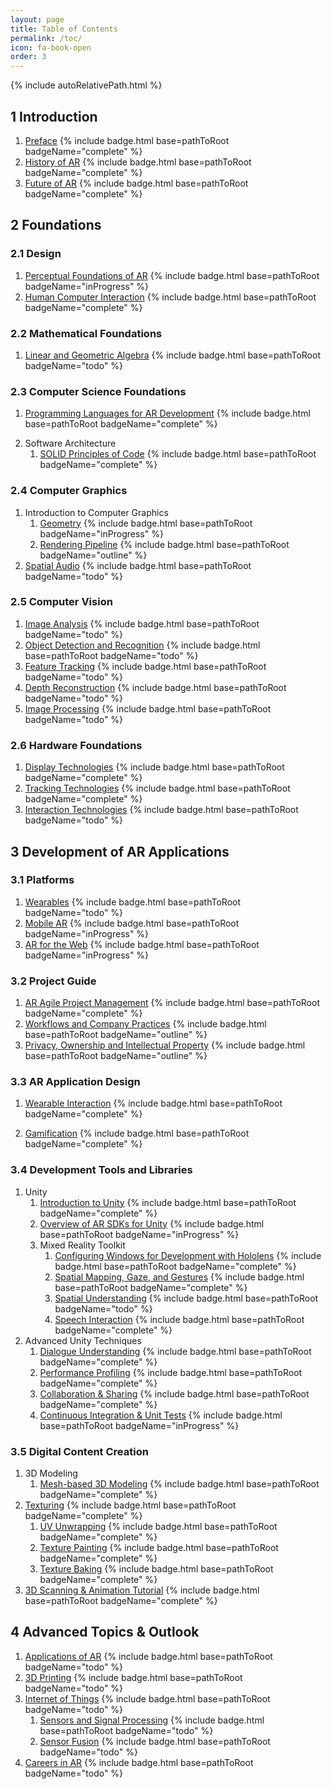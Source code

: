 ```yaml
---
layout: page
title: Table of Contents
permalink: /toc/
icon: fa-book-open
order: 3
---
```


{% include autoRelativePath.html %}

## 1 Introduction

1. [Preface](/ar-for-eu-book/chapter/introduction/preface/) {% include badge.html base=pathToRoot badgeName="complete" %}
2. [History of AR](/ar-for-eu-book/chapter/introduction/historyar/) {% include badge.html base=pathToRoot badgeName="complete" %}
3. [Future of AR](/ar-for-eu-book/chapter/introduction/futurear/) {% include badge.html base=pathToRoot badgeName="complete" %}

## 2 Foundations

### 2.1 Design

1. [Perceptual Foundations of AR](/ar-for-eu-book/chapter/foundations/design/perception/) {% include badge.html base=pathToRoot badgeName="inProgress" %}
2. [Human Computer Interaction](/ar-for-eu-book/chapter/foundations/design/hci/) {% include badge.html base=pathToRoot badgeName="complete" %}
<!-- 3. User Centered Design -->
<!--   1. [Evaluation Guide](/ar-for-eu-book/chapter/foundations/design/userCentered/evaluationGuide/) {% include badge.html base=pathToRoot badgeName="todo" %} -->
<!--   2. [Systems Usability Scale](/ar-for-eu-book/chapter/foundations/design/userCentered/sus/) {% include badge.html base=pathToRoot badgeName="todo" %} -->

### 2.2 Mathematical Foundations

1. [Linear and Geometric Algebra](/ar-for-eu-book/chapter/foundations/math/linearAlgebra/) {% include badge.html base=pathToRoot badgeName="todo" %}

### 2.3 Computer Science Foundations

1. [Programming Languages for AR Development](/ar-for-eu-book/chapter/foundations/computerScience/programming/) {% include badge.html base=pathToRoot badgeName="complete" %}
<!--   1. [Selecting a Programming Language](/ar-for-eu-book/chapter/foundations/computerScience/programming/) {% include badge.html base=pathToRoot badgeName="complete" %} -->
<!--   2. [Learning C++](/ar-for-eu-book/chapter/foundations/computerScience/programming#Cpp) {% include badge.html base=pathToRoot badgeName="todo" %} -->
<!--   3. [Learning C#](/ar-for-eu-book/chapter/foundations/computerScience/programming#CSharp) {% include badge.html base=pathToRoot badgeName="inProgress" %} -->
<!--   4. [Learning JavaScript](/ar-for-eu-book/chapter/foundations/computerScience/programming#JavaScript) {% include badge.html base=pathToRoot badgeName="todo" %} -->
2. Software Architecture
   1. [SOLID Principles of Code](/ar-for-eu-book/chapter/foundations/cs/solid/) {% include badge.html base=pathToRoot badgeName="complete" %}

### 2.4 Computer Graphics

1. Introduction to Computer Graphics
   1. [Geometry](/ar-for-eu-book/chapter/foundations/cg/geometry/) {% include badge.html base=pathToRoot badgeName="inProgress" %}
   2. [Rendering Pipeline](/ar-for-eu-book/chapter/foundations/cg/pipeline) {% include badge.html base=pathToRoot badgeName="outline" %}
2. [Spatial Audio](/ar-for-eu-book/chapter/foundations/cg/spatialaudio/) {% include badge.html base=pathToRoot badgeName="todo" %}

### 2.5 Computer Vision

1. [Image Analysis](/ar-for-eu-book/chapter/foundations/cv/imageanalysis/) {% include badge.html base=pathToRoot badgeName="todo" %}
2. [Object Detection and Recognition](/ar-for-eu-book/chapter/foundations/cv/objectDetection/) {% include badge.html base=pathToRoot badgeName="todo" %}
3. [Feature Tracking](/ar-for-eu-book/chapter/foundations/cv/featureTracking/) {% include badge.html base=pathToRoot badgeName="todo" %}
4. [Depth Reconstruction](/ar-for-eu-book/chapter/foundations/cv/depthReconstruction/) {% include badge.html base=pathToRoot badgeName="todo" %}
5. [Image Processing](/ar-for-eu-book/chapter/foundations/cv/imageProcessing/) {% include badge.html base=pathToRoot badgeName="todo" %}

### 2.6 Hardware Foundations

1. [Display Technologies](/ar-for-eu-book/chapter/foundations/hardware/displaytech/) {% include badge.html base=pathToRoot badgeName="complete" %}
2. [Tracking Technologies](/ar-for-eu-book/chapter/foundations/hardware/tracking/) {% include badge.html base=pathToRoot badgeName="complete" %}
3. [Interaction Technologies](/ar-for-eu-book/chapter/foundations/hardware/interaction/) {% include badge.html base=pathToRoot badgeName="todo" %}

## 3 Development of AR Applications

### 3.1 Platforms

1. [Wearables](/ar-for-eu-book/chapter/development/platforms/wearables/) {% include badge.html base=pathToRoot badgeName="todo" %}
2. [Mobile AR](/ar-for-eu-book/chapter/development/platforms/mobile/) {% include badge.html base=pathToRoot badgeName="inProgress" %}
3. [AR for the Web](/ar-for-eu-book/chapter/development/platforms/web/) {% include badge.html base=pathToRoot badgeName="inProgress" %}

### 3.2 Project Guide

1. [AR Agile Project Management](/ar-for-eu-book/chapter/development/projectGuide/apm/) {% include badge.html base=pathToRoot badgeName="complete" %}
2. [Workflows and Company Practices](/ar-for-eu-book/chapter/development/projectGuide/workflows/) {% include badge.html base=pathToRoot badgeName="outline" %}
3. [Privacy, Ownership and Intellectual Property](/ar-for-eu-book/chapter/development/projectGuide/privacy/) {% include badge.html base=pathToRoot badgeName="outline" %}

### 3.3 AR Application Design

1. [Wearable Interaction](/ar-for-eu-book/chapter/development/appDesign/wearableInteraction/) {% include badge.html base=pathToRoot badgeName="complete" %}
<!-- - Sound Design {% include badge.html base=pathToRoot badgeName="todo" %} -->
2. [Gamification](/ar-for-eu-book/chapter/development/appDesign/gamification/) {% include badge.html base=pathToRoot badgeName="complete" %}
<!-- - Serious Games {% include badge.html base=pathToRoot badgeName="inProgress" %} -->

### 3.4 Development Tools and Libraries

1. Unity
   1. [Introduction to Unity](/ar-for-eu-book/chapter/development/tools/unity/introduction/) {% include badge.html base=pathToRoot badgeName="complete" %}
   2. [Overview of AR SDKs for Unity](/ar-for-eu-book/chapter/development/tools/unity/sdks/) {% include badge.html base=pathToRoot badgeName="inProgress" %}
   3. Mixed Reality Toolkit
      1. [Configuring Windows for Development with Hololens](/ar-for-eu-book/chapter/development/tools/unity/mrtk/configure/) {% include badge.html base=pathToRoot badgeName="complete" %}
      2. [Spatial Mapping, Gaze, and Gestures](/ar-for-eu-book/chapter/development/tools/unity/mrtk/mapgazegesture/) {% include badge.html base=pathToRoot badgeName="complete" %}
      3. [Spatial Understanding](/ar-for-eu-book/chapter/development/tools/unity/mrtk/spatialUnderstanding/) {% include badge.html base=pathToRoot badgeName="todo" %}
      4. [Speech Interaction](/ar-for-eu-book/chapter/development/tools/unity/mrtk/speech/) {% include badge.html base=pathToRoot badgeName="complete" %}
  4. Advanced Unity Techniques
      1. [Dialogue Understanding](/ar-for-eu-book/chapter/development/tools/unity/advanced/dialogueUnderstanding/) {% include badge.html base=pathToRoot badgeName="complete" %}
      2. [Performance Profiling](/ar-for-eu-book/chapter/development/tools/unity/advanced/performanceProfiling/) {% include badge.html base=pathToRoot badgeName="complete" %}
      3. [Collaboration & Sharing](/ar-for-eu-book/chapter/development/tools/unity/advanced/sharing/) {% include badge.html base=pathToRoot badgeName="complete" %}
      4. [Continuous Integration & Unit Tests](/ar-for-eu-book/chapter/development/tools/unity/advanced/ci_unity/) {% include badge.html base=pathToRoot badgeName="inProgress" %}

### 3.5 Digital Content Creation

1. 3D Modeling
   1. [Mesh-based 3D Modeling](/ar-for-eu-book/chapter/digitalContent/meshModeling/) {% include badge.html base=pathToRoot badgeName="complete" %}
2. [Texturing](/ar-for-eu-book/chapter/digitalContent/texturing/) {% include badge.html base=pathToRoot badgeName="complete" %}
   1. [UV Unwrapping](/ar-for-eu-book/chapter/digitalContent/texturing#UV) {% include badge.html base=pathToRoot badgeName="complete" %}
   2. [Texture Painting](/ar-for-eu-book/chapter/digitalContent/texturing#TexturePainting) {% include badge.html base=pathToRoot badgeName="complete" %}
   3. [Texture Baking](/ar-for-eu-book/chapter/digitalContent/texturing#TextureBaking) {% include badge.html base=pathToRoot badgeName="complete" %}
3. [3D Scanning & Animation Tutorial](/ar-for-eu-book/chapter/digitalContent/3dscanning-animation/) {% include badge.html base=pathToRoot badgeName="complete" %}

## 4 Advanced Topics & Outlook

1. [Applications of AR](/ar-for-eu-book/chapter/advancedTopics/apps/) {% include badge.html base=pathToRoot badgeName="todo" %}
2. [3D Printing](/ar-for-eu-book/chapter/advancedTopics/3dprinting/) {% include badge.html base=pathToRoot badgeName="todo" %}
3. [Internet of Things](/ar-for-eu-book/chapter/advancedTopics/iot/) {% include badge.html base=pathToRoot badgeName="todo" %}
   1. [Sensors and Signal Processing](/ar-for-eu-book/chapter/advancedTopics/sensors/) {% include badge.html base=pathToRoot badgeName="todo" %}
   2. [Sensor Fusion](/ar-for-eu-book/chapter/advancedTopics/sensorFusion/) {% include badge.html base=pathToRoot badgeName="todo" %}
4. [Careers in AR](/ar-for-eu-book/chapter/advancedTopics/careers/) {% include badge.html base=pathToRoot badgeName="todo" %}